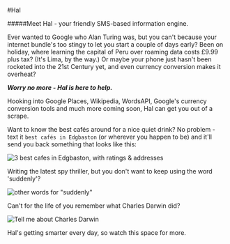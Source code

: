 #Hal

#####Meet Hal - your friendly SMS-based information engine.

Ever wanted to Google who Alan Turing was, but you can't because your internet bundle's too stingy to let you start a couple of days early? Been on holiday, where learning the capital of Peru over roaming data costs £9.99 plus tax? (It's Lima, by the way.) Or maybe your phone just hasn't been rocketed into the 21st Century yet, and even currency conversion makes it overheat?

***Worry no more - Hal is here to help.***

Hooking into Google Places, Wikipedia, WordsAPI, Google's currency conversion tools and much more coming soon, Hal can get you out of a scrape.

Want to know the best cafés around for a nice quiet drink? No problem - text it `best cafés in Edgbaston` (or wherever you happen to be) and it'll send you back something that looks like this:

![3 best cafes in Edgbaston, with ratings & addresses]()

Writing the latest spy thriller, but you don't want to keep using the word 'suddenly'?

![other words for "suddenly"]()

Can't for the life of you remember what Charles Darwin did?

![Tell me about Charles Darwin]()

Hal's getting smarter every day, so watch this space for more.